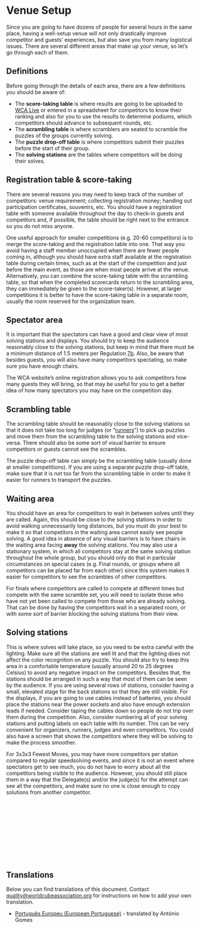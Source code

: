 # Venue Setup

Since you are going to have dozens of people for several hours in the same place, having a well-setup venue will not only drastically improve competitor and guests’ experiences, but also save you from many logistical issues. There are several different areas that make up your venue, so let’s go through each of them.

## Definitions

Before going through the details of each area, there are a few definitions you should be aware of:

- The **score-taking table** is where results are going to be uploaded to [WCA Live](https://live.worldcubeassociation.org/) or entered in a spreadsheet for competitors to know their ranking and also for you to use the results to determine podiums, which competitors should advance to subsequent rounds, etc.
- The **scrambling table** is where scramblers are seated to scramble the puzzles of the groups currently solving.
- The **puzzle drop-off table** is where competitors submit their puzzles before the start of their group.
- The **solving stations** are the tables where competitors will be doing their solves.

## Registration table & score-taking

There are several reasons you may need to keep track of the number of competitors: venue requirement; collecting registration money; handing out participation certificates, souvenirs, etc. You should have a registration table with someone available throughout the day to check-in guests and competitors and, if possible, the table should be right next to the entrance so you do not miss anyone.

One useful approach for smaller competitions (e.g. 20-60 competitors) is to merge the score-taking and the registration table into one. That way you avoid having a staff member unoccupied when there are fewer people coming in, although you should have extra staff available at the registration table during certain times, such as at the start of the competition and just before the main event, as those are when most people arrive at the venue. Alternatively, you can combine the score-taking table with the scrambling table, so that when the completed scorecards return to the scrambling area, they can immediately be given to the score-taker(s). However, at larger competitions it is better to have the score-taking table in a separate room, usually the room reserved for the organization team.

## Spectator area

It is important that the spectators can have a good and clear view of most solving stations and displays. You should try to keep the audience reasonably close to the solving stations, but keep in mind that there must be a minimum distance of 1.5 meters per Regulation [7b](https://www.worldcubeassociation.org/regulations/#7b). Also, be aware that besides guests, you will also have many competitors spectating, so make sure you have enough chairs.

The WCA website’s online registration allows you to ask competitors how many guests they will bring, so that may be useful for you to get a better idea of how many spectators you may have on the competition day.

## Scrambling table

The scrambling table should be reasonably close to the solving stations so that it does not take too long for judges (or “[runners](https://www.worldcubeassociation.org/edudoc/organizer-guidelines/running-systems.pdf)”) to pick up puzzles and move them from the scrambling table to the solving stations and vice-versa. There should also be some sort of visual barrier to ensure competitors or guests cannot see the scrambles.

The puzzle drop-off table can simply be the scrambling table (usually done at smaller competitions). If you are using a separate puzzle drop-off table, make sure that it is not too far from the scrambling table in order to make it easier for runners to transport the puzzles.

## Waiting area

You should have an area for competitors to wait in between solves until they are called. Again, this should be close to the solving stations in order to avoid walking unnecessarily long distances, but you must do your best to make it so that competitors in the waiting area cannot easily see people solving. A good idea in absence of any visual barriers is to have chairs in the waiting area facing **away** the solving stations. You may also use a stationary system, in which all competitors stay at the same solving station throughout the whole group, but you should only do that in particular circumstances on special cases (e.g. Final rounds, or groups where all competitors can be placed far from each other) since this system makes it easier for competitors to see the scrambles of other competitors.

For finals where competitors are called to compete at different times but compete with the same scramble set, you will need to isolate those who have not yet been called to compete from those who are already solving. That can be done by having the competitors wait in a separated room, or with some sort of barrier blocking the solving stations from their view.

## Solving stations

This is where solves will take place, so you need to be extra careful with the lighting. Make sure all the stations are well lit and that the lighting does not affect the color recognition on any puzzle. You should also try to keep this area in a comfortable temperature (usually around 20 to 25 degrees Celsius) to avoid any negative impact on the competitors. Besides that, the stations should be arranged in such a way that most of them can be seen by the audience. If you are using several rows of stations, consider having a small, elevated stage for the back stations so that they are still visible. For the displays, if you are going to use cables instead of batteries, you should place the stations near the power sockets and also have enough extension leads if needed. Consider taping the cables down so people do not trip over them during the competition. Also, consider numbering all of your solving stations and putting labels on each table with its number. This can be very convenient for organizers, runners, judges and even competitors. You could also have a screen that shows the competitors where they will be solving to make the process smoother.

For 3x3x3 Fewest Moves, you may have more competitors per station compared to regular speedsolving events, and since it is not an event where spectators get to see much, you do not have to worry about all the competitors being visible to the audience. However, you should still place them in a way that the Delegate(s) and/or the judge(s) for the attempt can see all the competitors, and make sure no one is close enough to copy solutions from another competitor.

<div style="margin-top: 200px"></div>

## Translations

Below you can find translations of this document. Contact quality@worldcubeassociation.org for instructions on how to add your own translation.

- [Português Europeu (European Portuguese)](https://worldcubeassociation.org/edudoc/organizer-guidelines/pt/venue-setup.pdf) - translated by António Gomes
